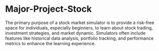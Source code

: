 # Major-Project-Stock
The primary purpose of a stock market simulator is to provide a risk-free space for individuals, especially beginners, to learn about stock trading, investment strategies, and market dynamic. Simulators often include features like historical data analysis, portfolio tracking, and performance metrics to enhance the learning experience.
